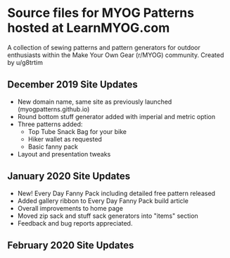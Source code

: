 # Source files for MYOG Patterns hosted at LearnMYOG.com

A collection of sewing patterns and pattern generators for outdoor enthusiasts within the Make Your Own Gear (r/MYOG) community. Created by u/g8trtim

## December 2019 Site Updates

* New domain name, same site as previously launched (myogpatterns.github.io)
* Round bottom stuff generator added with imperial and metric option
* Three patterns added:
  * Top Tube Snack Bag for your bike
  * Hiker wallet as requested
  * Basic fanny pack
* Layout and presentation tweaks

## January 2020 Site Updates

* New! Every Day Fanny Pack including detailed free pattern released
* Added gallery ribbon to Every Day Fanny Pack build article
* Overall improvements to home page
* Moved zip sack and stuff sack generators into "items" section
* Feedback and bug reports appreciated.

## February 2020 Site Updates